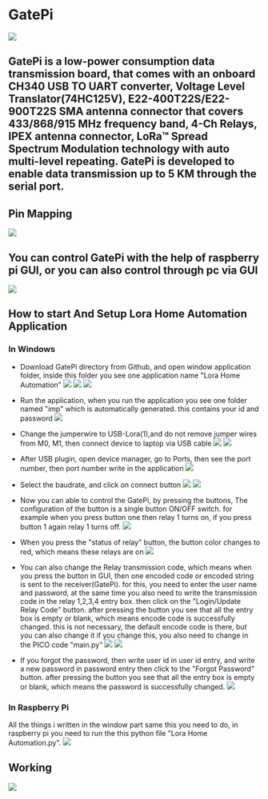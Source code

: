 # GatePi
<img src= "https://github.com/sbcshop/GatePi/blob/main/images/img4.png" />

## GatePi is a low-power consumption data transmission board, that comes with an onboard CH340 USB TO UART converter, Voltage Level Translator(74HC125V), E22-400T22S/E22-900T22S SMA antenna connector that covers 433/868/915 MHz frequency band, 4-Ch Relays, IPEX antenna connector, LoRa™ Spread Spectrum Modulation technology with auto multi-level repeating. GatePi is developed to enable data transmission up to 5 KM through the serial port.

## Pin Mapping
<img src= "https://github.com/sbcshop/GatePi/blob/main/images/img1.png" />

## You can control GatePi with the help of raspberry pi GUI, or you can also control through pc via GUI
<img src="https://github.com/sbcshop/GatePi/blob/main/images/img7.JPG" />

## How to start And Setup Lora Home Automation Application
### In Windows
  * Download GatePi directory from Github, and open window application folder, inside this folder you see one application name "Lora Home Automation"
     <img src="https://github.com/sbcshop/GatePi/blob/main/images/imgs7.JPG" />
     <img src="https://github.com/sbcshop/GatePi/blob/main/images/imgs13.JPG" />
     <img src="https://github.com/sbcshop/GatePi/blob/main/images/imgs1.JPG" />
  
  * Run the application, when you run the application you see one folder named "imp" which is automatically generated. this contains your id and password
     <img src="https://github.com/sbcshop/GatePi/blob/main/images/imgs2.JPG" />
  
  * Change the jumperwire to USB-Lora(1),and do not remove jumper wires from M0, M1, then connect device to laptop via USB cable
     <img src="https://github.com/sbcshop/GatePi/blob/main/images/imgs15.JPG" />
     <img src="https://github.com/sbcshop/GatePi/blob/main/images/imgs14.JPG" />
   
  * After USB plugin, open device manager, go to Ports, then see the port number, then port number write in the application
     <img src="https://github.com/sbcshop/GatePi/blob/main/images/imgs3.JPG" />

  * Select the baudrate, and click on connect button
     <img src="https://github.com/sbcshop/GatePi/blob/main/images/imgs4.JPG" />
     <img src="https://github.com/sbcshop/GatePi/blob/main/images/imgs5.JPG" />
   
  * Now you can able to control the GatePi, by pressing the buttons, The configuration of the button is a single button ON/OFF switch. for example when you press button one then relay 1 
    turns on, if you press button 1 again relay 1 turns off. 
     <img src="https://github.com/sbcshop/GatePi/blob/main/images/imgs6.JPG" />
   
  * When you press the "status of relay" button, the button color changes to red, which means these relays are on
     <img src="https://github.com/sbcshop/GatePi/blob/main/images/imgs12.JPG" />
   
  * You can also change the Relay transmission code, which means when you press the button in GUI, then one encoded code or encoded string is sent to the receiver(GatePi). for this, you need to enter the user name and password, at the same time you also need to write the transmission code in the relay 1,2,3,4 entry box. then click on the "Login/Update Relay Code" button. after pressing the button you see that all the entry box is empty or blank, which means encode code is successfully changed. this is not necessary, the default encode code is there, but you can also change it if you change this, you also need to change in the PICO code   "main.py"
     <img src="https://github.com/sbcshop/GatePi/blob/main/images/imgs8.JPG" />
     <img src="https://github.com/sbcshop/GatePi/blob/main/images/imgs16.JPG" />

  * If you forgot the password, then write user id in user id entry, and write a new password in password entry then click to the "Forgot Password" button. after pressing the button you see that all the entry box is empty or blank, which means the password is successfully changed.
     <img src="https://github.com/sbcshop/GatePi/blob/main/images/imgs10.JPG" />
  
### In Raspberry Pi
All the things i written in the window part same this you need to do, in raspberry pi you need to run the this python file "Lora Home Automation.py".
     <img src="https://github.com/sbcshop/GatePi/blob/main/images/imgs17.JPG" />
     
## Working
  <img src="https://github.com/sbcshop/GatePi/blob/main/images/giff.gif" />



